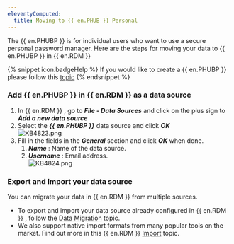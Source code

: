 ```yaml
---
eleventyComputed:
  title: Moving to {{ en.PHUB }} Personal
---
```

The {{ en.PHUBP }} is for individual users who want to use a secure personal password manager. Here are the steps for moving your data to {{ en.PHUBP }} in {{ en.RDM }}  

{% snippet icon.badgeHelp %}
If you would like to create a {{ en.PHUBP }} please follow this [topic](/hub/getting-started/create-hub/hub-personal/)
{% endsnippet %}  

### Add {{ en.PHUBP }} in {{ en.RDM }} as a data source
1. In {{ en.RDM }} , go to ***File - Data Sources*** and click on the plus sign to ***Add a new data source***
1. Select the ***{{ en.PHUBP }}*** data source and click ***OK***  
![KB4823.png](/img/en/kb/KB4823.png)
1. Fill in the fields in the ***General*** section and click ***OK*** when done.
    1. ***Name*** : Name of the data source.
    1. ***Username*** : Email address.  
![KB4824.png](/img/en/kb/KB4824.png)

### Export and Import your data source
You can migrate your data in {{ en.RDM }} from multiple sources.  

* To export and import your data source already configured in {{ en.RDM }} , follow the [Data Migration](/kb/remote-desktop-manager/how-to-articles/data-migration/) topic.  
* We also support native import formats from many popular tools on the market. Find out more in this {{ en.RDM }}   [Import](https://helprdm.devolutions.net/import.html) topic.  
